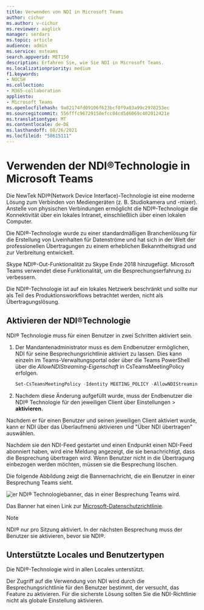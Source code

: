 ```yaml
---
title: Verwenden von NDI in Microsoft Teams
author: cichur
ms.author: v-cichur
ms.reviewer: aaglick
manager: serdars
ms.topic: article
audience: admin
ms.service: msteams
search.appverid: MET150
description: Erfahren Sie, wie Sie NDI in Microsoft Teams.
ms.localizationpriority: medium
f1.keywords:
- NOCSH
ms.collection:
- M365-collaboration
appliesto:
- Microsoft Teams
ms.openlocfilehash: 9a82174fd09106f623bcf0f9a03a99c2978253ec
ms.sourcegitcommit: 556fffc96729150efcc04cd5d6069c402012421e
ms.translationtype: MT
ms.contentlocale: de-DE
ms.lasthandoff: 08/26/2021
ms.locfileid: "58615111"
---
```

# <a name="use-ndi-technology-in-microsoft-teams"></a>Verwenden der NDI®Technologie in Microsoft Teams

 Die NewTek NDI®(Network Device Interface)-Technologie ist eine moderne Lösung zum Verbinden von Mediengeräten (z. B. Studiokamera und -mixer). Anstelle von physischen Verbindungen ermöglicht die NDI®-Technologie die Konnektivität über ein lokales Intranet, einschließlich über einen lokalen Computer.

Die NDI®-Technologie wurde zu einer standardmäßigen Branchenlösung für die Erstellung von Liveinhalten für Datenströme und hat sich in der Welt der professionellen Übertragungen zu einem erheblichen Bekanntheitsgrad und zur Verbreitung entwickelt.

Skype NDI®-Out-Funktionalität zu Skype Ende 2018 hinzugefügt. Microsoft Teams verwendet diese Funktionalität, um die Besprechungserfahrung zu verbessern.

Die NDI®-Technologie ist auf ein lokales Netzwerk beschränkt und sollte nur als Teil des Produktionsworkflows betrachtet werden, nicht als Übertragungslösung.

## <a name="turn-on-ndi-technology"></a>Aktivieren der NDI®Technologie

NDI® Technologie muss für einen Benutzer in zwei Schritten aktiviert sein.

1. Der Mandantenadministrator muss es dem Endbenutzer ermöglichen, NDI für seine Besprechungsrichtlinie aktiviert zu lassen. Dies kann einzeln im Teams-Verwaltungsportal oder über die Teams PowerShell über die _AllowNDIStreaming-Eigenschaft_ in CsTeamsMeetingPolicy erfolgen.

    ```PowerShell
    Set-CsTeamsMeetingPolicy -Identity MEETING_POLICY -AllowNDIStreaming $true
    ```

2. Nachdem diese Änderung aufgefüllt wurde, muss der Endbenutzer die NDI® Technologie für den jeweiligen Client über Einstellungen  >  **aktivieren.**

Nachdem er für einen Benutzer und seinen jeweiligen Client aktiviert wurde, kann er NDI über das Überlaufmenü aktivieren und "Über NDI übertragen" auswählen.

Nachdem sie den NDI-Feed gestartet und einen Endpunkt einen NDI-Feed abonniert haben, wird eine Meldung angezeigt, die sie benachrichtigt, dass die Besprechung übertragen wird. Wenn Benutzer nicht in die Übertragung einbezogen werden möchten, müssen sie die Besprechung löschen.

Die folgende Abbildung zeigt die Bannernachricht, die ein Benutzer in einer Besprechung Teams sieht.

![er NDI® Technologiebanner, das in einer Besprechung Teams wird.](media/NDI-disclosure.png)

Das Banner hat einen Link zur [Microsoft-Datenschutzrichtlinie](https://aka.ms/teamsprivacy).

> [!NOTE]
> NDI® nur pro Sitzung aktiviert. In der nächsten Besprechung muss der Benutzer sie aktivieren, bevor sie NDI®.

## <a name="supported-locales-and-user-types"></a>Unterstützte Locales und Benutzertypen

Die NDI®-Technologie wird in allen Locales unterstützt.

Der Zugriff auf die Verwendung von NDI wird durch die Besprechungsrichtlinie für den Benutzer bestimmt, der versucht, das Feature zu aktivieren. Für die sicherste Lösung sollten Sie die NDI-Richtlinie nicht als globale Einstellung aktivieren.
